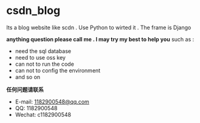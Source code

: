 # csdn_blog
Its a blog website like scdn  . Use Python to wirted it . The frame is Django

**anything question please call me . I may try my best to help you**
such as :
  - need the sql database
  - need to use oss key
  - can not to run the code
  - can not to config the environment
  - and so on
  
**任何问题请联系**

- E-mail: 1182900548@qq.com
- QQ: 1182900548
- Wechat: c1182900548
